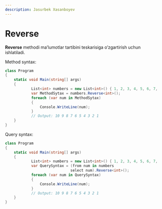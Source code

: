```yaml
---
description: Jasurbek Xasanboyev
---
```


# Reverse

**Reverse** methodi ma’lumotlar tartibini teskarisiga o’zgartirish uchun ishlatiladi. 

Method syntax:

```csharp
class Program
{
    static void Main(string[] args)
    {
            List<int> numbers = new List<int>() { 1, 2, 3, 4, 5, 6, 7, 8, 9, 10 };
            var MethodSytax = numbers.Reverse<int>();
            foreach (var num in MethodSytax)
            {
                Console.WriteLine(num);
            }
            // Output: 10 9 8 7 6 5 4 3 2 1
    }
}
```

Query syntax:

```csharp
class Program
{
    static void Main(string[] args)
    {
            List<int> numbers = new List<int>() { 1, 2, 3, 4, 5, 6, 7, 8, 9, 10 };
            var QuerySyntax = (from num in numbers
                              select num).Reverse<int>();
            foreach (var num in QuerySyntax)
            {
                Console.WriteLine(num);
            }
            // Output: 10 9 8 7 6 5 4 3 2 1
    }
}
```

